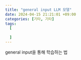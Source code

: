 ```yaml
---
title: "general input LLM 모델"
date: 2024-04-15 21:21:01 +09:00
categories: [기타, 기타]
tags:
  [
    
  ]
---
```


general input을 통해 학습하는 법